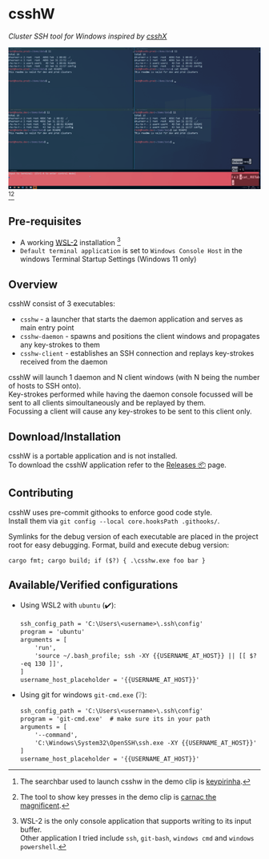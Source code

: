 # csshW
_Cluster SSH tool for Windows inspired by [csshX](https://github.com/brockgr/csshx)_

![csshw demo](https://github.com/whme/csshw/blob/84570f8dd767e17df0027f11a19e5e3276718787/demo/csshw.gif)[^1][^2]

## Pre-requisites
- A working [WSL-2](https://learn.microsoft.com/en-us/windows/wsl/install) installation [^3]
- ``Default terminal application`` is set to ``Windows Console Host`` in the windows Terminal Startup Settings (Windows 11 only)

## Overview
csshW consist of 3 executables:
- ``csshw`` - a launcher that starts the daemon application and serves as main entry point
- ``csshw-daemon`` - spawns and positions the client windows and propagates any key-strokes to them
- ``csshw-client`` - establishes an SSH connection and replays key-strokes received from the daemon

csshW will launch 1 daemon and N client windows (with N being the number of hosts to SSH onto).<br>
Key-strokes performed while having the daemon console focussed will be sent to all clients simoultaneously and be replayed by them.<br>
Focussing a client will cause any key-strokes to be sent to this client only.

## Download/Installation
csshW is a portable application and is not installed.<br>
To download the csshW application refer to the [Releases 📦](https://github.com/whme/csshw/releases) page.

## Contributing
csshW uses pre-commit githooks to enforce good code style.<br>
Install them via ``git config --local core.hooksPath .githooks/``.

Symlinks for the debug version of each executable are placed in the project root for easy debugging.
Format, build and execute debug version:
```
cargo fmt; cargo build; if ($?) { .\csshw.exe foo bar }
```

## Available/Verified configurations

- Using WSL2 with `ubuntu` (✔️):
    ```
    ssh_config_path = 'C:\Users\<username>\.ssh\config'
    program = 'ubuntu'
    arguments = [
        'run',
        'source ~/.bash_profile; ssh -XY {{USERNAME_AT_HOST}} || [[ $? -eq 130 ]]',
    ]
    username_host_placeholder = '{{USERNAME_AT_HOST}}'
    ```

- Using git for windows `git-cmd.exe` (❔):
    ```
    ssh_config_path = 'C:\Users\<username>\.ssh\config'
    program = 'git-cmd.exe'  # make sure its in your path
    arguments = [
        '--command',
        'C:\Windows\System32\OpenSSH\ssh.exe -XY {{USERNAME_AT_HOST}}'
    ]
    username_host_placeholder = '{{USERNAME_AT_HOST}}'
    ```

[^1]: The searchbar used to launch csshw in the demo clip is [keypirinha](https://keypirinha.com/).
[^2]: The tool to show key presses in the demo clip is [carnac the magnificent](http://carnackeys.com/).
[^3]: WSL-2 is the only console application that supports writing to its input buffer.<br>
Other application I tried include ``ssh``, ``git-bash``, ``windows cmd`` and ``windows powershell``.
